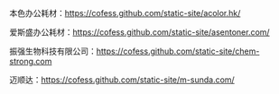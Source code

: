 本色办公耗材：https://cofess.github.com/static-site/acolor.hk/

爱斯盛办公耗材：https://cofess.github.com/static-site/asentoner.com/

振强生物科技有限公司：https://cofess.github.com/static-site/chem-strong.com

迈顺达：https://cofess.github.com/static-site/m-sunda.com/
